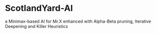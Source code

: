# ScotlandYard-AI
 a Minimax-based AI for Mr.X enhanced with Alpha-Beta pruning, Iterative Deepening and Killer Heuristics
